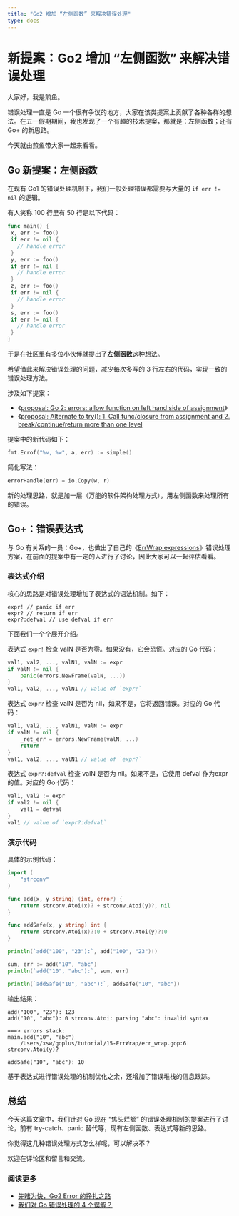```yaml
---
title: "Go2 增加 “左侧函数” 来解决错误处理"
type: docs
---
```


# 新提案：Go2 增加 “左侧函数” 来解决错误处理

大家好，我是煎鱼。

错误处理一直是 Go 一个很有争议的地方，大家在该类提案上贡献了各种各样的想法。在五一假期期间，我也发现了一个有趣的技术提案，那就是：左侧函数；还有 Go+ 的新思路。

今天就由煎鱼带大家一起来看看。

## Go 新提案：左侧函数

在现有 Go1 的错误处理机制下，我们一般处理错误都需要写大量的 `if err != nil` 的逻辑。

有人笑称 100 行里有 50 行是以下代码：

```go
func main() {
 x, err := foo()
 if err != nil {
   // handle error
 }
 y, err := foo()
 if err != nil {
   // handle error
 }
 z, err := foo()
 if err != nil {
   // handle error
 }
 s, err := foo()
 if err != nil {
   // handle error
 }
}
```

于是在社区里有多位小伙伴就提出了**左侧函数**这种想法。

希望借此来解决错误处理的问题，减少每次多写的 3 行左右的代码，实现一致的错误处理方法。

涉及如下提案：

- 《[proposal: Go 2: errors: allow function on left hand side of assignment](https://github.com/golang/go/issues/52416 "proposal: Go 2: errors: allow function on left hand side of assignment")》
- 《[proposal: Alternate to try(): 1. Call func/closure from assignment and 2. break/continue/return more than one level](https://github.com/golang/go/issues/3247 "proposal: Alternate to try(): 1. Call func/closure from assignment and 2. break/continue/return more than one level")


提案中的新代码如下：

```go
fmt.Errof("%v, %w", a, err) := simple()
```

简化写法：

```go
errorHandle(err) = io.Copy(w, r)
```

新的处理思路，就是加一层（万能的软件架构处理方式），用左侧函数来处理所有的错误。

## Go+：错误表达式

与 Go 有关系的一员：Go+，也做出了自己的《[ErrWrap expressions](https://github.com/goplus/gop/wiki/Error-Handling "ErrWrap expressions")》错误处理方案，在前面的提案中有一定的人进行了讨论，因此大家可以一起评估看看。

### 表达式介绍

核心的思路是对错误处理增加了表达式的语法机制。如下：

```
expr! // panic if err
expr? // return if err
expr?:defval // use defval if err
```

下面我们一个个展开介绍。

表达式 `expr!` 检查 valN 是否为零。如果没有，它会恐慌。对应的 Go 代码：

```go
val1, val2, ..., valN1, valN := expr
if valN != nil {
    panic(errors.NewFrame(valN, ...))
}
val1, val2, ..., valN1 // value of `expr!`
```

表达式 `expr?` 检查 valN 是否为 nil，如果不是，它将返回错误。对应的 Go 代码：

```go
val1, val2, ..., valN1, valN := expr
if valN != nil {
    _ret_err = errors.NewFrame(valN, ...)
    return
}
val1, val2, ..., valN1 // value of `expr?`
```

表达式 `expr?:defval` 检查 valN 是否为 nil。如果不是，它使用 defval 作为expr的值。对应的 Go 代码：

```go
val1, val2 := expr
if val2 != nil {
    val1 = defval
}
val1 // value of `expr?:defval`
```

### 演示代码

具体的示例代码：

```go
import (
	"strconv"
)

func add(x, y string) (int, error) {
	return strconv.Atoi(x)? + strconv.Atoi(y)?, nil
}

func addSafe(x, y string) int {
	return strconv.Atoi(x)?:0 + strconv.Atoi(y)?:0
}

println(`add("100", "23"):`, add("100", "23")!)

sum, err := add("10", "abc")
println(`add("10", "abc"):`, sum, err)

println(`addSafe("10", "abc"):`, addSafe("10", "abc"))
```

输出结果：

```
add("100", "23"): 123
add("10", "abc"): 0 strconv.Atoi: parsing "abc": invalid syntax

===> errors stack:
main.add("10", "abc")
	/Users/xsw/goplus/tutorial/15-ErrWrap/err_wrap.gop:6 strconv.Atoi(y)?

addSafe("10", "abc"): 10
```

基于表达式进行错误处理的机制优化之余，还增加了错误堆栈的信息跟踪。

## 总结

今天这篇文章中，我们针对 Go 现在 “焦头烂额” 的错误处理机制的提案进行了讨论，前有 try-catch、panic 替代等，现有左侧函数、表达式等新的思路。

你觉得这几种错误处理方式怎么样呢，可以解决不？

欢迎在评论区和留言和交流。

### 阅读更多

- [先睹为快，Go2 Error 的挣扎之路](https://mp.weixin.qq.com/s/XILveKzh07BOQnqxYDKQsA)
- [我们对 Go 错误处理的 4 个误解？](https://mp.weixin.qq.com/s/Ey-yqIq__wpaLTlBAOHjxg)
